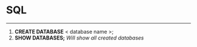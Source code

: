 # SQL
***
1. **CREATE DATABASE** < database name >;
2. **SHOW DATABASES;** 
                *Will show all created databases*
